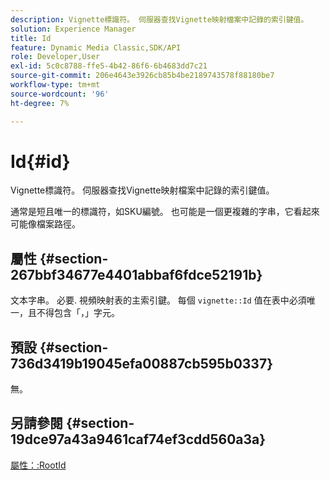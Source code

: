 ```yaml
---
description: Vignette標識符。 伺服器查找Vignette映射檔案中記錄的索引鍵值。
solution: Experience Manager
title: Id
feature: Dynamic Media Classic,SDK/API
role: Developer,User
exl-id: 5c0c8788-ffe5-4b42-86f6-6b4683dd7c21
source-git-commit: 206e4643e3926cb85b4be2189743578f88180be7
workflow-type: tm+mt
source-wordcount: '96'
ht-degree: 7%

---
```


# Id{#id}

Vignette標識符。 伺服器查找Vignette映射檔案中記錄的索引鍵值。

通常是短且唯一的標識符，如SKU編號。 也可能是一個更複雜的字串，它看起來可能像檔案路徑。

## 屬性 {#section-267bbf34677e4401abbaf6fdce52191b}

文本字串。 必要. 視頻映射表的主索引鍵。 每個 `vignette::Id` 值在表中必須唯一，且不得包含「，」字元。

## 預設 {#section-736d3419b19045efa00887cb595b0337}

無。

## 另請參閱 {#section-19dce97a43a9461caf74ef3cdd560a3a}

[屬性：:RootId](../../../../../ir-api/material-cat/image-rendering-api-ref/c-ir-material-catalog/c-ir-attributes-reference/r-ir-rootid.md#reference-54b42b7125824be593378c1accb70d5a)
